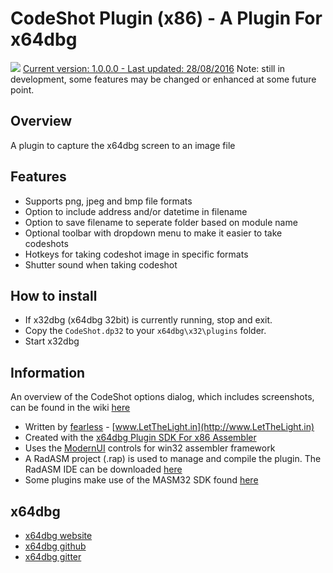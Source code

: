 # CodeShot Plugin (x86) - A Plugin For x64dbg

![](https://github.com/mrfearless/CodeShot-Plugin-x86/blob/master/images/CodeShot.png) [Current version: 1.0.0.0 - Last updated: 28/08/2016](https://github.com/mrfearless/CodeShot-Plugin-x86/releases/latest) 
Note: still in development, some features may be changed or enhanced at some future point.

## Overview

A plugin to capture the x64dbg screen to an image file

## Features

* Supports png, jpeg and bmp file formats
* Option to include address and/or datetime in filename
* Option to save filename to seperate folder based on module name
* Optional toolbar with dropdown menu to make it easier to take codeshots
* Hotkeys for taking codeshot image in specific formats
* Shutter sound when taking codeshot

## How to install

* If x32dbg (x64dbg 32bit) is currently running, stop and exit.
* Copy the `CodeShot.dp32` to your `x64dbg\x32\plugins` folder.
* Start x32dbg

## Information

An overview of the CodeShot options dialog, which includes screenshots, can be found in the wiki [here](https://github.com/mrfearless/CodeShot-Plugin-x86/wiki/CodeShot-Options)


* Written by [fearless](https://github.com/mrfearless)  - [www.LetTheLight.in](http://www.LetTheLight.in)
* Created with the [x64dbg Plugin SDK For x86 Assembler](https://github.com/mrfearless/x64dbg-Plugin-SDK-For-x86-Assembler)
* Uses the [ModernUI](https://github.com/mrfearless/ModernUI) controls for win32 assembler framework
* A RadASM project (.rap) is used to manage and compile the plugin. The RadASM IDE can be downloaded [here](http://www.softpedia.com/get/Programming/File-Editors/RadASM.shtml)
* Some plugins make use of the MASM32 SDK found [here](http://www.masm32.com/masmdl.htm)

## x64dbg
* [x64dbg website](http://x64dbg.com)
* [x64dbg github](https://github.com/x64dbg/x64dbg)
* [x64dbg gitter](https://gitter.im/x64dbg/x64dbg)
